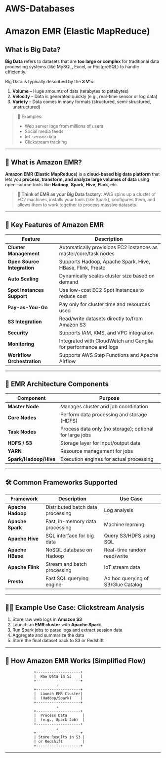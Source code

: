 # AWS-Databases
# **Amazon EMR (Elastic MapReduce)**
## **What is Big Data?**

**Big Data** refers to datasets that are **too large or complex** for traditional data processing systems (like MySQL, Excel, or PostgreSQL) to handle efficiently.

Big Data is typically described by the **3 V's**:

1. **Volume** – Huge amounts of data (terabytes to petabytes)
2. **Velocity** – Data is generated quickly (e.g., real-time sensor or log data)
3. **Variety** – Data comes in many formats (structured, semi-structured, unstructured)

> 📍 Examples:
>
> * Web server logs from millions of users
> * Social media feeds
> * IoT sensor data
> * Clickstream tracking

---

## 🚀 **What is Amazon EMR?**

**Amazon EMR (Elastic MapReduce)** is a **cloud-based big data platform** that lets you **process, transform, and analyze large volumes of data** using open-source tools like **Hadoop**, **Spark**, **Hive**, **Flink**, etc.

> 🎯 **Think of EMR as your Big Data factory**: AWS spins up a cluster of EC2 machines, installs your tools (like Spark), configures them, and allows them to work together to process massive datasets.

---

## 🔎 **Key Features of Amazon EMR**

| Feature                     | Description                                                      |
| --------------------------- | ---------------------------------------------------------------- |
| **Cluster Management**      | Automatically provisions EC2 instances as master/core/task nodes |
| **Open Source Integration** | Supports Hadoop, Apache Spark, Hive, HBase, Flink, Presto        |
| **Auto Scaling**            | Dynamically scales cluster size based on demand                  |
| **Spot Instances Support**  | Use low-cost EC2 Spot Instances to reduce cost                   |
| **Pay-as-You-Go**           | Pay only for cluster time and resources used                     |
| **S3 Integration**          | Read/write datasets directly to/from Amazon S3                   |
| **Security**                | Supports IAM, KMS, and VPC integration                           |
| **Monitoring**              | Integrated with CloudWatch and Ganglia for performance and logs  |
| **Workflow Orchestration**  | Supports AWS Step Functions and Apache Airflow                   |

---

## 🧱 **EMR Architecture Components**

| Component             | Purpose                                                 |
| --------------------- | ------------------------------------------------------- |
| **Master Node**       | Manages cluster and job coordination                    |
| **Core Nodes**        | Perform data processing and storage (HDFS)              |
| **Task Nodes**        | Process data only (no storage); optional for large jobs |
| **HDFS / S3**         | Storage layer for input/output data                     |
| **YARN**              | Resource management for jobs                            |
| **Spark/Hadoop/Hive** | Execution engines for actual processing                 |

---

## 🛠️ **Common Frameworks Supported**

| Framework         | Description                       | Use Case                           |
| ----------------- | --------------------------------- | ---------------------------------- |
| **Apache Hadoop** | Distributed batch data processing | Log analysis                       |
| **Apache Spark**  | Fast, in-memory data processing   | Machine learning                   |
| **Apache Hive**   | SQL interface for big data        | Query S3/HDFS using SQL            |
| **Apache HBase**  | NoSQL database on Hadoop          | Real-time random read/write        |
| **Apache Flink**  | Stream and batch processing       | IoT stream data                    |
| **Presto**        | Fast SQL querying engine          | Ad hoc querying of S3/Glue Catalog |

---

## 🧑‍💻 **Example Use Case: Clickstream Analysis**

1. Store raw web logs in **Amazon S3**
2. Launch an **EMR cluster** with **Apache Spark**
3. Run Spark jobs to parse logs and extract session data
4. Aggregate and summarize the data
5. Store the final dataset back to S3 or Redshift

---

## 🔄 **How Amazon EMR Works (Simplified Flow)**

```plaintext
             +--------------------+
             |  Raw Data in S3    |
             +--------------------+
                       ↓
             +--------------------+
             |  Launch EMR Cluster|
             |  (Hadoop/Spark)    |
             +--------------------+
                       ↓
             +--------------------+
             |  Process Data       |
             |  (e.g., Spark Job)  |
             +--------------------+
                       ↓
             +--------------------+
             | Store Results in S3 |
             | or Redshift         |
             +--------------------+
```

---


